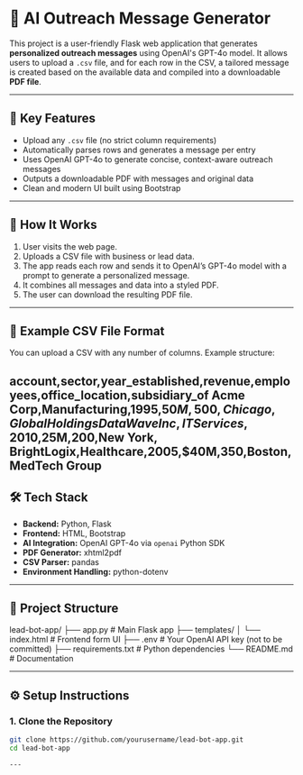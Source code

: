 # 🤖 AI Outreach Message Generator

This project is a user-friendly Flask web application that generates **personalized outreach messages** using OpenAI's GPT-4o model. It allows users to upload a `.csv` file, and for each row in the CSV, a tailored message is created based on the available data and compiled into a downloadable **PDF file**.

---

## 📌 Key Features

- Upload any `.csv` file (no strict column requirements)
- Automatically parses rows and generates a message per entry
- Uses OpenAI GPT-4o to generate concise, context-aware outreach messages
- Outputs a downloadable PDF with messages and original data
- Clean and modern UI built using Bootstrap

---

## 🚀 How It Works

1. User visits the web page.
2. Uploads a CSV file with business or lead data.
3. The app reads each row and sends it to OpenAI’s GPT-4o model with a prompt to generate a personalized message.
4. It combines all messages and data into a styled PDF.
5. The user can download the resulting PDF file.

---

## 🧪 Example CSV File Format

You can upload a CSV with any number of columns. Example structure:

account,sector,year_established,revenue,employees,office_location,subsidiary_of
Acme Corp,Manufacturing,1995,$50M,500,Chicago,Global Holdings
DataWave Inc,IT Services,2010,$25M,200,New York,
BrightLogix,Healthcare,2005,$40M,350,Boston,MedTech Group
---

## 🛠️ Tech Stack

- **Backend:** Python, Flask
- **Frontend:** HTML, Bootstrap
- **AI Integration:** OpenAI GPT-4o via `openai` Python SDK
- **PDF Generator:** xhtml2pdf
- **CSV Parser:** pandas
- **Environment Handling:** python-dotenv

---

## 📁 Project Structure

lead-bot-app/
├── app.py # Main Flask app
├── templates/
│ └── index.html # Frontend form UI
├── .env # Your OpenAI API key (not to be committed)
├── requirements.txt # Python dependencies
└── README.md # Documentation


---

## ⚙️ Setup Instructions

### 1. Clone the Repository

```bash
git clone https://github.com/yourusername/lead-bot-app.git
cd lead-bot-app

---
